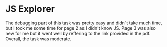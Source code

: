 # JS Explorer

The debugging part of this task was pretty easy and didn't take much time, but I took me some time for page 2 as I didn't know JS. Page 3 was also new for me but it went well by reffering to the link provided in the pdf. Overall, the task was moderate.
